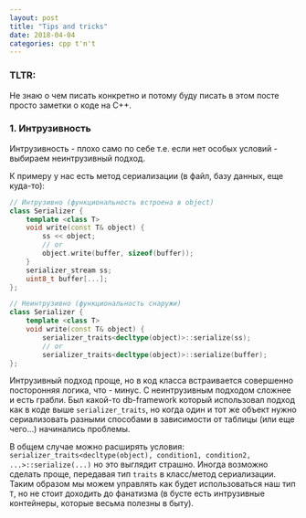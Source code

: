 ```yaml
---
layout: post
title: "Tips and tricks"
date: 2018-04-04
categories: cpp t'n't
---
```

### TLTR:
Не знаю о чем писать конкретно и потому буду писать в этом посте просто заметки о коде на C++.

### 1. Интрузивность
Интрузивность - плохо само по себе т.е. если нет особых условий - выбираем неинтрузивный подход.

К примеру у нас есть метод сериализации (в файл, базу данных, еще куда-то):
```cpp
// Интрузивно (функциональность встроена в object)
class Serializer {
    template <class T>
    void write(const T& object) {
        ss << object;
        // or
        object.write(buffer, sizeof(buffer));
    }
    serializer_stream ss;
    uint8_t buffer[...];
};

// Неинтрузивно (функциональность снаружи)
class Serializer {
    template <class T>
    void write(const T& object) {
        serializer_traits<decltype(object)>::serialize(ss);
        // or 
        serializer_traits<decltype(object)>::serialize(buffer);
};
```

Интрузивный подход проще, но в код класса встраивается совершенно посторонняя логика, что - минус.
С неинтрузивным подходом сложнее и есть грабли. Был какой-то db-framework который использовал
подход как в коде выше `serializer_traits`, но когда один и тот же объект нужно сериализовать
разными способами в зависимости от таблицы (или еще чего...) начинались проблемы.

В общем случае можно расширять условия: `serializer_traits<decltype(object), condition1, condition2, ...>::serialize(...)`
но это выглядит страшно. Иногда возможно сделать проще, передавая тип `traits` в класс/метод
сериализации. Таким образом мы можем управлять как будет использоваться наш тип `T`, но не 
стоит доходить до фанатизма (в бусте есть интрузивные контейнеры, которые весьма полезны в быту).
